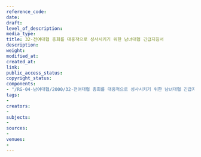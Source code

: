 ```yaml
---
reference_code: 
date: 
draft: 
level_of_description: 
media_type: 
title: 32-전여대협 총회를 대중적으로 성사시키기 위한 남녀대협 긴급지침서
description: 
weight: 
modified_at: 
created_at: 
link: 
public_access_status: 
copyright_status: 
components:
- "/RG-04-남여대협/2000/32-전여대협 총회를 대중적으로 성사시키기 위한 남녀대협 긴급지침서.pdf"
tags:
- 
creators:
- 
subjects:
- 
sources:
- 
venues:
- 
---
```


